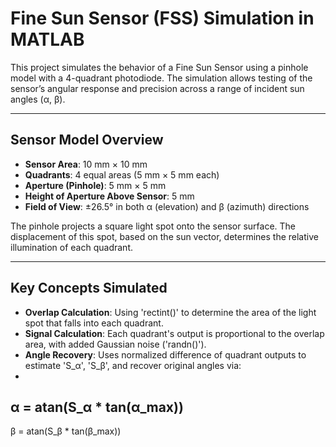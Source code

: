 # Fine Sun Sensor (FSS) Simulation in MATLAB

This project simulates the behavior of a Fine Sun Sensor using a pinhole model with a 4-quadrant photodiode. The simulation allows testing of the sensor’s angular response and precision across a range of incident sun angles (α, β).

---

## Sensor Model Overview

- **Sensor Area**: 10 mm × 10 mm
- **Quadrants**: 4 equal areas (5 mm × 5 mm each)
- **Aperture (Pinhole)**: 5 mm × 5 mm
- **Height of Aperture Above Sensor**: 5 mm
- **Field of View**: ±26.5° in both α (elevation) and β (azimuth) directions

The pinhole projects a square light spot onto the sensor surface. The displacement of this spot, based on the sun vector, determines the relative illumination of each quadrant.

---

## Key Concepts Simulated

- **Overlap Calculation**: Using 'rectint()' to determine the area of the light spot that falls into each quadrant.
- **Signal Calculation**: Each quadrant's output is proportional to the overlap area, with added Gaussian noise ('randn()').
- **Angle Recovery**: Uses normalized difference of quadrant outputs to estimate 'S_α', 'S_β', and recover original angles via:
- 
α = atan(S_α * tan(α_max))
-
β = atan(S_β * tan(β_max))

